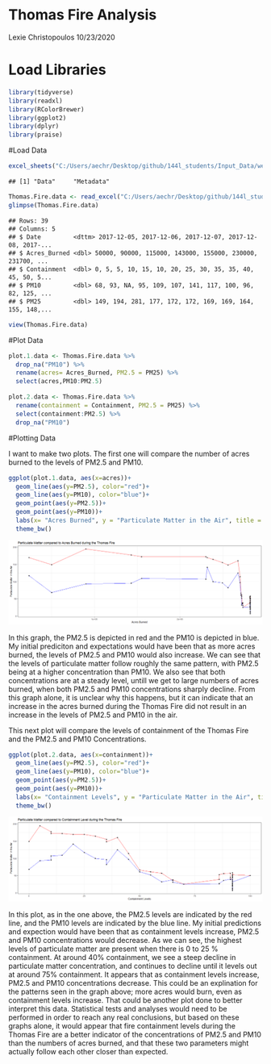 Thomas Fire Analysis
================
Lexie Christopoulos
10/23/2020

# Load Libraries

``` r
library(tidyverse)
library(readxl)
library(RColorBrewer)
library(ggplot2)
library(dplyr)
library(praise)
```

\#Load Data

``` r
excel_sheets("C:/Users/aechr/Desktop/github/144l_students/Input_Data/week1/Thomas_Fire_Progression.xlsx" )
```

    ## [1] "Data"     "Metadata"

``` r
Thomas.Fire.data <- read_excel("C:/Users/aechr/Desktop/github/144l_students/Input_Data/week1/Thomas_Fire_Progression.xlsx")
glimpse(Thomas.Fire.data)
```

    ## Rows: 39
    ## Columns: 5
    ## $ Date         <dttm> 2017-12-05, 2017-12-06, 2017-12-07, 2017-12-08, 2017-...
    ## $ Acres_Burned <dbl> 50000, 90000, 115000, 143000, 155000, 230000, 231700, ...
    ## $ Containment  <dbl> 0, 5, 5, 10, 15, 10, 20, 25, 30, 35, 35, 40, 45, 50, 5...
    ## $ PM10         <dbl> 68, 93, NA, 95, 109, 107, 141, 117, 100, 96, 82, 125, ...
    ## $ PM25         <dbl> 149, 194, 281, 177, 172, 172, 169, 169, 164, 155, 148,...

``` r
view(Thomas.Fire.data)
```

\#Plot Data

``` r
plot.1.data <- Thomas.Fire.data %>%
  drop_na("PM10") %>% 
  rename(acres= Acres_Burned, PM2.5 = PM25) %>% 
  select(acres,PM10:PM2.5) 
```

``` r
plot.2.data <- Thomas.Fire.data %>% 
  rename(containment = Containment, PM2.5 = PM25) %>% 
  select(containment:PM2.5) %>% 
  drop_na("PM10")
```

\#Plotting Data

I want to make two plots. The first one will compare the number of acres
burned to the levels of PM2.5 and PM10.

``` r
ggplot(plot.1.data, aes(x=acres))+
  geom_line(aes(y=PM2.5), color="red")+
  geom_line(aes(y=PM10), color="blue")+
  geom_point(aes(y=PM2.5))+
  geom_point(aes(y=PM10))+
  labs(x= "Acres Burned", y = "Particulate Matter in the Air", title = "Particulate Matter compared to Acres Burned during the Thomas Fire")+
  theme_bw()
```

![](Thomas-Fire-Analysis_files/figure-gfm/unnamed-chunk-5-1.png)<!-- -->

In this graph, the PM2.5 is depicted in red and the PM10 is depicted in
blue. My initial prediciton and expectations would have been that as
more acres burned, the levels of PM2.5 and PM10 would also increase. We
can see that the levels of particulate matter follow roughly the same
pattern, with PM2.5 being at a higher concentration than PM10. We also
see that both concentrations are at a steady level, untill we get to
large numbers of acres burned, when both PM2.5 and PM10 concentrations
sharply decline. From this graph alone, it is unclear why this happens,
but it can indicate that an increase in the acres burned during the
Thomas Fire did not result in an increase in the levels of PM2.5 and
PM10 in the air.

This next plot will compare the levels of containment of the Thomas Fire
and the PM2.5 and PM10 Concentrations.

``` r
ggplot(plot.2.data, aes(x=containment))+
  geom_line(aes(y=PM2.5), color="red")+
  geom_line(aes(y=PM10), color="blue")+
  geom_point(aes(y=PM2.5))+
  geom_point(aes(y=PM10))+
  labs(x= "Containment Levels", y = "Particulate Matter in the Air", title = "Particulate Matter compared to Containment Level during the Thomas Fire")+
  theme_bw()
```

![](Thomas-Fire-Analysis_files/figure-gfm/unnamed-chunk-6-1.png)<!-- -->

In this plot, as in the one above, the PM2.5 levels are indicated by the
red line, and the PM10 levels are indicated by the blue line. My initial
predictions and expection would have been that as containment levels
increase, PM2.5 and PM10 concentrations would decrease. As we can see,
the highest levels of particulate matter are present when there is 0 to
25 % containment. At around 40% containment, we see a steep decline in
particulate matter concentration, and continues to decline until it
levels out at around 75% containment. It appears that as containment
levels increase, PM2.5 and PM10 concentrations decrease. This could be
an explination for the patterns seen in the graph above; more acres
would burn, even as containment levels increase. That could be another
plot done to better interpret this data. Statistical tests and analyses
would need to be performed in order to reach any real conclusions, but
based on these graphs alone, it would appear that fire containment
levels during the Thomas Fire are a better indicator of the
concentrations of PM2.5 and PM10 than the numbers of acres burned, and
that these two parameters might actually follow each other closer than
expected.
